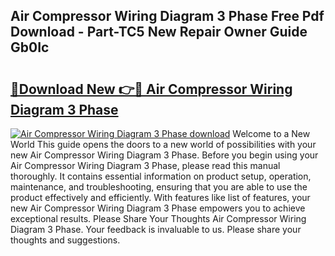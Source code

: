 ## Air Compressor Wiring Diagram 3 Phase Free Pdf Download - Part-TC5 New Repair Owner Guide Gb0Ic

# <h2><a href="http://dfh8n7v.blite.top/?on=Air+Compressor+Wiring+Diagram+3+Phase">🔗Download New 👉🔴 Air Compressor Wiring Diagram 3 Phase</a></h2>

[![Air Compressor Wiring Diagram 3 Phase download](https://i.imgur.com/lujVjoI.png)](http://dfh8n7v.blite.top/?on=Air+Compressor+Wiring+Diagram+3+Phase)
Welcome to a New World This guide opens the doors to a new world of possibilities with your new Air Compressor Wiring Diagram 3 Phase. Before you begin using your Air Compressor Wiring Diagram 3 Phase, please read this manual thoroughly. It contains essential information on product setup, operation, maintenance, and troubleshooting, ensuring that you are able to use the product effectively and efficiently. With features like list of features, your new Air Compressor Wiring Diagram 3 Phase empowers you to achieve exceptional results. Please Share Your Thoughts Air Compressor Wiring Diagram 3 Phase. Your feedback is invaluable to us. Please share your thoughts and suggestions.
